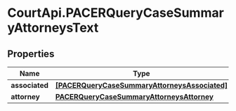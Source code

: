 # CourtApi.PACERQueryCaseSummaryAttorneysText

## Properties
Name | Type | Description | Notes
------------ | ------------- | ------------- | -------------
**associated** | [**[PACERQueryCaseSummaryAttorneysAssociated]**](PACERQueryCaseSummaryAttorneysAssociated.md) |  | [optional] 
**attorney** | [**PACERQueryCaseSummaryAttorneysAttorney**](PACERQueryCaseSummaryAttorneysAttorney.md) |  | [optional] 


